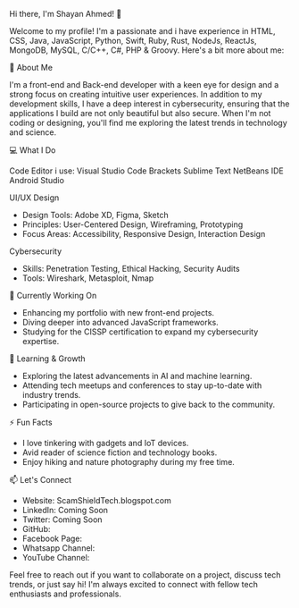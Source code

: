Hi there, I'm Shayan Ahmed! 👋

Welcome to my profile! I'm a passionate and i have experience in HTML, CSS, Java, JavaScript, Python, Swift, Ruby, Rust, NodeJs, ReactJs, MongoDB, MySQL, C/C++, C#, PHP & Groovy.
Here's a bit more about me:

🌟 About Me

I'm a front-end and Back-end developer with a keen eye for design and a strong focus on creating intuitive user experiences. In addition to my development skills,
I have a deep interest in cybersecurity, ensuring that the applications I build are not only beautiful but also secure. When I'm not coding or designing,
you'll find me exploring the latest trends in technology and science.

💻 What I Do

Code Editor i use:
Visual Studio Code
Brackets
Sublime Text
NetBeans IDE
Android Studio

UI/UX Design
- Design Tools: Adobe XD, Figma, Sketch
- Principles: User-Centered Design, Wireframing, Prototyping
- Focus Areas: Accessibility, Responsive Design, Interaction Design

Cybersecurity
- Skills: Penetration Testing, Ethical Hacking, Security Audits
- Tools: Wireshark, Metasploit, Nmap

🔭 Currently Working On
- Enhancing my portfolio with new front-end projects.
- Diving deeper into advanced JavaScript frameworks.
- Studying for the CISSP certification to expand my cybersecurity expertise.

🌱 Learning & Growth
- Exploring the latest advancements in AI and machine learning.
- Attending tech meetups and conferences to stay up-to-date with industry trends.
- Participating in open-source projects to give back to the community.

⚡ Fun Facts
- I love tinkering with gadgets and IoT devices.
- Avid reader of science fiction and technology books.
- Enjoy hiking and nature photography during my free time.

📫 Let's Connect
- Website: ScamShieldTech.blogspot.com
- LinkedIn: Coming Soon
- Twitter: Coming Soon
- GitHub: 
- Facebook Page: 
- Whatsapp Channel: 
- YouTube Channel: 

Feel free to reach out if you want to collaborate on a project, discuss tech trends, or just say hi! I'm always excited to connect with fellow tech enthusiasts and 
professionals.
